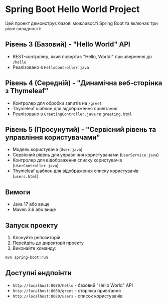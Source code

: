 # Spring Boot Hello World Project

Цей проект демонструє базові можливості Spring Boot та включає три рівні складності:

## Рівень 3 (Базовий) - "Hello World" API

- REST-контролер, який повертає "Hello, World!" при зверненні до `/hello`
- Реалізовано в `HelloController.java`

## Рівень 4 (Середній) - "Динамічна веб-сторінка з Thymeleaf"

- Контролер для обробки запитів на `/greet`
- Thymeleaf шаблон для відображення привітання
- Реалізовано в `GreetingController.java` та `greeting.html`

## Рівень 5 (Просунутий) - "Сервісний рівень та управління користувачами"

- Модель користувача (`User.java`)
- Сервісний рівень для управління користувачами (`UserService.java`)
- Контролер для відображення списку користувачів (`UserController.java`)
- Thymeleaf шаблон для відображення списку користувачів (`users.html`)

## Вимоги

- Java 17 або вище
- Maven 3.6 або вище

## Запуск проекту

1. Клонуйте репозиторій
2. Перейдіть до директорії проекту
3. Виконайте команду:

```bash
mvn spring-boot:run
```

## Доступні ендпоінти

- `http://localhost:8080/hello` - базовий "Hello World" API
- `http://localhost:8080/greet` - сторінка привітання
- `http://localhost:8080/users` - список користувачів
